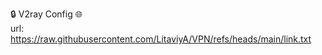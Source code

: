 🔒 V2ray Config 🌐 <br />
url: https://raw.githubusercontent.com/LitaviyA/VPN/refs/heads/main/link.txt <br />
